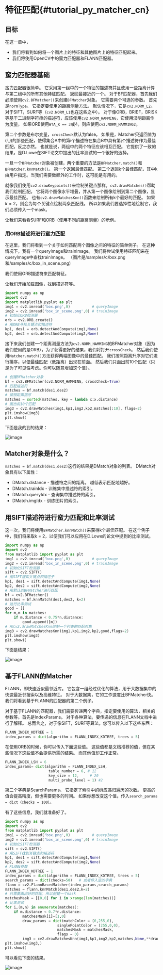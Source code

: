 # 特征匹配{#tutorial_py_matcher_cn}

## 目标

在这一章中，

- 我们将看到如何将一个图片上的特征和其他图片上的特征匹配起来。
- 我们将使用OpenCV中的蛮力匹配器和FLANN匹配器。

## 蛮力匹配器基础

蛮力匹配器很简单。 它采用第一组中的一个特征的描述符并且使用一些距离计算与第二组中的所有其他特征匹配。 返回最接近的一个。
对于BF匹配器，首先我们必须使用`cv2.BFMatcher()`来创建`BFMatcher`对象。 它需要两个可选的参数。 首先是`normType`。 它指定要使用的距离测量方法。 默认情况下，它是`cv2.NORM_L2`。 对于SIFT，SURF等（`cv2.NORM_L1`也在这些之中）。 对于像ORB，BRIEF，BRISK等基于二进制字符串的描述符，应该使用`cv2.NORM_HAMMING`，它使用汉明距离作为度量。 如果ORB使用`WTA_K == 3`或4，则应使用`cv2.NORM_HAMMING2`。

第二个参数是布尔变量，`crossCheck`默认为false。 如果是，Matcher只返回值为$(i,j)$的那些匹配，使得集合A中的第i个描述符在集合B中具有第j个描述符作为最佳匹配，反之亦然。 也就是说，两组中的两个特征应该相互匹配。 它提供了一致的结果，是D.Lowe在SIFT论文中提出的比率测试的一个很好的选择。

一旦一个`BFMatcher`对象被创建，两个重要的方法是`BFMatcher.match()`和`BFMatcher.knnMatch()`。 第一个返回最佳匹配。 第二个返回k个最佳匹配，其中k由用户指定。当我们需要做额外的工作时，这可能是有用的。

就像我们使用`cv2.drawKeypoints()`来绘制关键点那样，`cv2.drawMatches()`帮助我们绘制匹配。 它将两个图像水平堆叠，并从第一个图像绘制到第二个图像，显示最佳匹配。 也有`cv2.drawMatchesKnn()`函数来绘制所有k个最好的匹配。 如果$k=2$，则会为每个关键点绘制两条匹配线。 所以如果我们要选择性地绘制它，我们必须传入一个mask。

让我们来看看SURF和ORB（使用不同的距离测量）的示例。

### 用ORB描述符进行蛮力匹配

在这里，我们将看到一个关于如何匹配两个图像之间的特征的简单例子。 在这种情况下，我有一个queryImage和trainImage。 我们将尝试使用特征匹配来在queryImage中查找trainImage。 （图片是/samples/c/box.png和/samples/c/box_in_scene.png）

我们使用ORB描述符来匹配特征。 

让我们开始加载图像，找到描述符等。

```python
import numpy as np
import cv2
import matplotlib.pyplot as plt
img1 = cv2.imread('box.png',0)          # queryImage
img2 = cv2.imread('box_in_scene.png',0) # trainImage
# 初始化ORB检测器
orb = cv2.ORB_create()
# 用ORB寻找关键点和描述符
kp1, des1 = orb.detectAndCompute(img1,None)
kp2, des2 = orb.detectAndCompute(img2,None)
```

接下来我们创建一个距离测量方法为`cv2.NORM_HAMMING`的BFMatcher对象（因为我们使用的是ORB），为了获得更好的结果，我们将打开`crossCheck`。 然后我们使用`Matcher.match()`方法获得两幅图像中的最佳匹配。 我们按照距离升序对它们进行排序，以便最佳匹配（低距离）出现在前面。 然后我们只画出前10个匹配（只是为了可见性考虑。你可以随意增加这个值）。

```python
# 创建BFMatcher对象
bf = cv2.BFMatcher(cv2.NORM_HAMMING, crossCheck=True)
# 匹配描述符
matches = bf.match(des1,des2)
# 按照距离排序
matches = sorted(matches, key = lambda x:x.distance)
# 画出前10个匹配
img3 = cv2.drawMatches(img1,kp1,img2,kp2,matches[:10], flags=2)
plt.imshow(img3)
plt.show()
```

下面是我的到的结果：

![image](images/matcher_result1.jpg)

## Matcher对象是什么？

`matches = bf.match(des1,des2)`这行的结果是DMatch对象的列表。 DMatch对象具有以下属性：

- DMatch.distance - 描述符之间的距离。 越低表示匹配地越好。
- DMatch.trainIdx - 训练集中描述符的索引。
- DMatch.queryIdx - 查询集中描述符的索引。
- DMatch.imgIdx - 训练图片的索引。

## 用SIFT描述符进行蛮力匹配和比率测试

这一次，我们将使用`BFMatcher.knnMatch()`来获得k个最佳匹配。 在这个例子中，我们将采取k = 2，以便我们可以应用在D.Lowe的论文中提到的比率测试。

```python
import numpy as np
import cv2
from matplotlib import pyplot as plt
img1 = cv2.imread('box.png',0)          # queryImage
img2 = cv2.imread('box_in_scene.png',0) # trainImage
# 初始化SIFT检测器
sift = cv2.SIFT()
# 用SIFT搜索关键点和描述子
kp1, des1 = sift.detectAndCompute(img1,None)
kp2, des2 = sift.detectAndCompute(img2,None)
# 用默认的BFMatcher进行匹配
bf = cv2.BFMatcher()
matches = bf.knnMatch(des1,des2, k=2)
# 进行比率测试
good = []
for m,n in matches:
    if m.distance < 0.75*n.distance:
        good.append([m])
# 用cv2.drawMatchesKnn绘制一个列表的匹配对象
img3 = cv2.drawMatchesKnn(img1,kp1,img2,kp2,good,flags=2)
plt.imshow(img3)
plt.show()
```

下面是结果：

![image](images/matcher_result2.jpg)

## 基于FLANN的Matcher

FLANN，即快速近似最邻近库。 它包含一组经过优化的算法，用于大数据集中的快速最近邻搜索以及高维特征。 对于大数据集，它的工作速度比BFMatcher快。 我们将看到基于FLANN的匹配器的第二个例子。

对于基于FLANN的匹配器，我们需要传递两个字典，指定要使用的算法，相关的参数等。首先是IndexParams。 对于各种算法，要传递的信息在FLANN文档中进行了解释。 总而言之，对于像SIFT，SURF等算法，您可以传入以下这些东西：

```python
FLANN_INDEX_KDTREE = 1
index_params = dict(algorithm = FLANN_INDEX_KDTREE, trees = 5)
```

在使用ORB的时候，你可以传入下面这些值。 这些值都是文档推荐的值，但在某些情况下这些值不会提供所需的结果。 而其他值却工作正常。

```python
FLANN_INDEX_LSH = 6
index_params= dict(algorithm = FLANN_INDEX_LSH,
                   	table_number = 6, # 12
               		key_size = 12,     # 20
              	 	multi_probe_level = 1) #2
```

第二个字典是SearchParams。 它指定了索引中的树应递归遍历的次数。 更高的值会提高精度，但也需要更多的时间。 如果你想改变这个值，传入`search_params = dict（checks = 100）`。

有了这些信息，我们就准备好了。

```python
import numpy as np
import cv2
from matplotlib import pyplot as plt
img1 = cv2.imread('box.png',0)          # queryImage
img2 = cv2.imread('box_in_scene.png',0) # trainImage
# 初始化SIFT检测器
sift = cv2.SIFT()
# 用SIFT找到关键点和描述符
kp1, des1 = sift.detectAndCompute(img1,None)
kp2, des2 = sift.detectAndCompute(img2,None)
# FLANN参数
FLANN_INDEX_KDTREE = 1
index_params = dict(algorithm = FLANN_INDEX_KDTREE, trees = 5)
search_params = dict(checks=50)   # 或者传入空的字典
flann = cv2.FlannBasedMatcher(index_params,search_params)
matches = flann.knnMatch(des1,des2,k=2)
# 只需要画出好的匹配，所以创建一个mask
matchesMask = [[0,0] for i in xrange(len(matches))]
# 比率测试
for i,(m,n) in enumerate(matches):
    if m.distance < 0.7*n.distance:
        matchesMask[i]=[1,0]
        draw_params = dict(matchColor = (0,255,0),
                        singlePointColor = (255,0,0),
               			matchesMask = matchesMask,
               			flags = 0)
        img3 = cv2.drawMatchesKnn(img1,kp1,img2,kp2,matches,None,**draw_params)
plt.imshow(img3,)
plt.show()
```

可以看见下面的结果。

![image](images/matcher_flann.jpg)